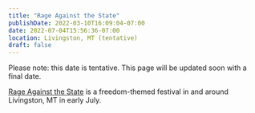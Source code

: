 ```yaml
---
title: "Rage Against the State"
publishDate: 2022-03-10T16:09:04-07:00
date: 2022-07-04T15:56:36-07:00
location: Livingston, MT (tentative)
draft: false
---
```


Please note: this date is tentative. This page will be updated soon with a final date.

[Rage Against the State](http://rageagainstthestate.com/) is a freedom-themed festival in and around Livingston, MT in early July.
